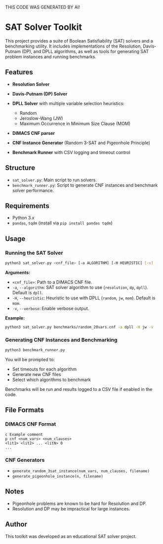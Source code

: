 
THIS CODE WAS GENERATED BY AI!

# SAT Solver Toolkit

This project provides a suite of Boolean Satisfiability (SAT) solvers and a benchmarking utility. It includes implementations of the Resolution, Davis-Putnam (DP), and DPLL algorithms, as well as tools for generating SAT problem instances and running benchmarks.

## Features

* **Resolution Solver**
* **Davis-Putnam (DP) Solver**
* **DPLL Solver** with multiple variable selection heuristics:

  * Random
  * Jeroslow-Wang (JW)
  * Maximum Occurrence in Minimum Size Clause (MOM)
* **DIMACS CNF parser**
* **CNF Instance Generator** (Random 3-SAT and Pigeonhole Principle)
* **Benchmark Runner** with CSV logging and timeout control

## Structure

* `sat_solver.py`: Main script to run solvers.
* `benchmark_runner.py`: Script to generate CNF instances and benchmark solver performance.

## Requirements

* Python 3.x
* `pandas`, `tqdm` (install via `pip install pandas tqdm`)

## Usage

### Running the SAT Solver

```bash
python3 sat_solver.py <cnf_file> [-a ALGORITHM] [-H HEURISTIC] [-v]
```

**Arguments:**

* `<cnf_file>`: Path to a DIMACS CNF file.
* `-a`, `--algorithm`: SAT solver algorithm to use (`resolution`, `dp`, `dpll`). Default is `dpll`.
* `-H`, `--heuristic`: Heuristic to use with DPLL (`random`, `jw`, `mom`). Default is `mom`.
* `-v`, `--verbose`: Enable verbose output.

**Example:**

```bash
python3 sat_solver.py benchmarks/random_20vars.cnf -a dpll -H jw -v
```

### Generating CNF Instances and Benchmarking

```bash
python3 benchmark_runner.py
```

You will be prompted to:

* Set timeouts for each algorithm
* Generate new CNF files
* Select which algorithms to benchmark

Benchmarks will be run and results logged to a CSV file if enabled in the code.

## File Formats

### DIMACS CNF Format

```
c Example comment
p cnf <num_vars> <num_clauses>
<lit1> <lit2> ... <litN> 0
...
```

### CNF Generators

* `generate_random_3sat_instance(num_vars, num_clauses, filename)`
* `generate_pigeonhole_instance(n, filename)`

## Notes

* Pigeonhole problems are known to be hard for Resolution and DP.
* Resolution and DP may be impractical for large instances.

## Author

This toolkit was developed as an educational SAT solver project.
